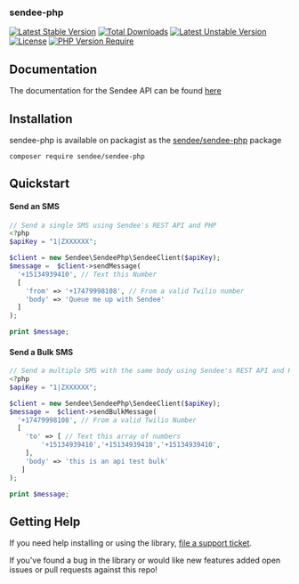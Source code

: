 ### sendee-php
[![Latest Stable Version](http://poser.pugx.org/sendee/sendee-php/v)](https://packagist.org/packages/sendee/sendee-php) [![Total Downloads](http://poser.pugx.org/sendee/sendee-php/downloads)](https://packagist.org/packages/sendee/sendee-php) [![Latest Unstable Version](http://poser.pugx.org/sendee/sendee-php/v/unstable)](https://packagist.org/packages/sendee/sendee-php) [![License](http://poser.pugx.org/sendee/sendee-php/license)](https://packagist.org/packages/sendee/sendee-php) [![PHP Version Require](http://poser.pugx.org/sendee/sendee-php/require/php)](https://packagist.org/packages/sendee/sendee-php)

## Documentation
The documentation for the Sendee API can be found [here](https://docs.gosendee.com/sendee-api-docs)

## Installation
sendee-php is available on packagist as the [sendee/sendee-php](https://packagist.org/packages/sendee/sendee-php) package

```
composer require sendee/sendee-php
```

## Quickstart

#### Send an SMS

```php
// Send a single SMS using Sendee's REST API and PHP
<?php
$apiKey = "1|ZXXXXXX";

$client = new Sendee\SendeePhp\SendeeClient($apiKey);
$message =  $client->sendMessage(
  '+15134939410', // Text this Number
  [
    'from' => '+17479998108', // From a valid Twilio number
    'body' => 'Queue me up with Sendee'
  ]
);

print $message;

```

#### Send a Bulk SMS

```php
// Send a multiple SMS with the same body using Sendee's REST API and PHP
<?php
$apiKey = "1|ZXXXXXX";

$client = new Sendee\SendeePhp\SendeeClient($apiKey);
$message =  $client->sendBulkMessage(
  '+17479998108', // From a valid Twilio Number
  [
    'to' => [ // Text this array of numbers
        '+15134939410','+15134939410','+15134939410',
    ],
    'body' => 'this is an api test bulk'
   ]
);

print $message;
```

## Getting Help

If you need help installing or using the library, [file a support ticket](https://gosendee.com/contact).

If you've found a bug in the library or would like new features added open issues or pull requests against this repo!